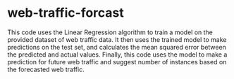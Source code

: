 # web-traffic-forcast

This code uses the Linear Regression algorithm to train a model on the provided dataset of web traffic data. It then uses the trained model to make predictions on the test set, and calculates the mean squared error between the predicted and actual values. Finally, this code uses the model to make a prediction for future web traffic and suggest number of instances based on the forecasted web traffic.
